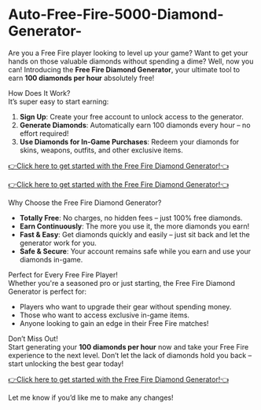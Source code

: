 # Auto-Free-Fire-5000-Diamond-Generator-


Are you a Free Fire player looking to level up your game? Want to get your hands on those valuable diamonds without spending a dime? Well, now you can! Introducing the **Free Fire Diamond Generator**, your ultimate tool to earn **100 diamonds per hour** absolutely free!  

 How Does It Work?  
It’s super easy to start earning:  
1. **Sign Up**: Create your free account to unlock access to the generator.  
2. **Generate Diamonds**: Automatically earn 100 diamonds every hour – no effort required!  
3. **Use Diamonds for In-Game Purchases**: Redeem your diamonds for skins, weapons, outfits, and other exclusive items.  

[👉Click here to get started with the Free Fire Diamond Generator!👈](https://shorturl.at/1p9mc) 

[👉Click here to get started with the Free Fire Diamond Generator!👈](https://shorturl.at/1p9mc) 

Why Choose the Free Fire Diamond Generator?  
- **Totally Free**: No charges, no hidden fees – just 100% free diamonds.  
- **Earn Continuously**: The more you use it, the more diamonds you earn!  
- **Fast & Easy**: Get diamonds quickly and easily – just sit back and let the generator work for you.  
- **Safe & Secure**: Your account remains safe while you earn and use your diamonds in-game.  

 Perfect for Every Free Fire Player!  
Whether you're a seasoned pro or just starting, the Free Fire Diamond Generator is perfect for:  
- Players who want to upgrade their gear without spending money.  
- Those who want to access exclusive in-game items.  
- Anyone looking to gain an edge in their Free Fire matches!  

Don’t Miss Out!  
Start generating your **100 diamonds per hour** now and take your Free Fire experience to the next level. Don’t let the lack of diamonds hold you back – start unlocking the best gear today!  

[👉Click here to get started with the Free Fire Diamond Generator!👈](https://shorturl.at/1p9mc) 


Let me know if you’d like me to make any changes!

